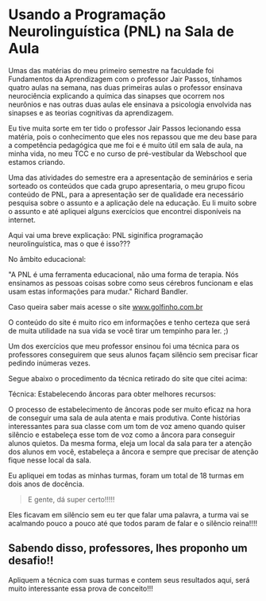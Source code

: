 # Usando a Programação Neurolinguística (PNL) na Sala de Aula 

Umas das matérias do meu primeiro semestre na faculdade foi Fundamentos da Aprendizagem com o professor Jair Passos, tínhamos quatro aulas na semana, nas duas primeiras aulas o professor ensinava neurociência explicando a química das sinapses que ocorrem nos neurônios e nas outras duas aulas ele ensinava a psicologia envolvida nas sinapses e as teorias cognitivas da aprendizagem.

Eu tive muita sorte em ter tido o professor Jair Passos lecionando essa matéria, pois o conhecimento que eles nos repassou que me deu base para a competência pedagógica que me foi e é muito útil em sala de aula, na minha vida, no meu TCC e no curso de pré-vestibular da Webschool que estamos criando. 

Uma das atividades do semestre era a apresentação de seminários e seria sorteado os conteúdos que cada grupo apresentaria, o meu grupo ficou conteúdo de PNL, para a apresentação ser de qualidade era necessário pesquisa sobre o assunto e a aplicação dele na educação. Eu li muito sobre o assunto e até apliquei alguns exercícios que encontrei disponíveis na internet.

Aqui vai uma breve explicação: PNL siginifica programação neurolinguística, mas o que é isso??? 

No âmbito educacional: 

"A PNL é uma ferramenta educacional, não uma forma de terapia. Nós ensinamos as pessoas coisas sobre como seus cérebros funcionam e elas usam estas informações para mudar." Richard Bandler.

Caso queira saber mais acesse o site www.golfinho.com.br

O conteúdo do site é muito rico em informações e tenho certeza que será de muita utilidade na sua vida se você tirar um tempinho para ler. ;)

Um dos exercícios que meu professor ensinou foi uma técnica para os professores conseguirem que seus alunos façam silêncio sem precisar ficar pedindo inúmeras vezes. 

Segue abaixo o procedimento da técnica retirado do site que citei acima: 

Técnica: Estabelecendo âncoras para obter melhores recursos:

O processo de estabelecimento de âncoras pode ser muito eficaz na hora de conseguir uma sala de aula atenta e mais produtiva. Conte histórias interessantes para sua classe com um tom de voz ameno quando quiser silêncio e estabeleça esse tom de voz como a âncora para conseguir alunos quietos. Da mesma forma, eleja um local da sala para ter a atenção dos alunos em você, estabeleça a âncora e sempre que precisar de atenção fique nesse local da sala.
 
Eu apliquei em todas as minhas turmas, foram um total de 18 turmas em dois anos de docência. 

> E gente, dá super certo!!!!!

Eles ficavam em silêncio sem eu ter que falar uma palavra, a turma vai se acalmando pouco a pouco até que todos param de falar e o silêncio reina!!!!


## Sabendo disso, professores, lhes proponho um desafio!!

Apliquem a técnica com suas turmas e contem seus resultados aqui, será muito interessante essa prova de conceito!!! 



